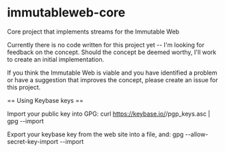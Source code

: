 # immutableweb-core
Core project that implements streams for the Immutable Web

Currently there is no code written for this project yet -- I'm looking for feedback on the concept. Should the concept be deemed worthy, I'll work to create an initial implementation.

If you think the Immutable Web is viable and you have identified a problem or have a suggestion that improves the concept, please create an issue for this project.

== Using Keybase keys ==

Import your public key into GPG:
curl https://keybase.io/<user>/pgp_keys.asc | gpg --import

Export your keybase key from the web site into a file, and:
gpg --allow-secret-key-import --import <file>

